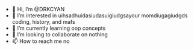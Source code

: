 - 👋 Hi, I’m @DRKCYAN
- 👀 I’m interested in uihsadhuidasiudasuigiudgsayour momdiugagiudgds coding, history, and mafs
- 🌱 I’m currently learning oop concepts
- 💞️ I’m looking to collaborate on nothing
- 📫 How to reach me no

<!---
DRKCYAN/DRKCYAN is a ✨ special ✨ repository because its `README.md` (this file) appears on your GitHub profile.
You can click the Preview link to take a look at your changes.
--->
